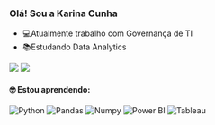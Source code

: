 ### Olá! Sou a Karina Cunha

- 💻Atualmente trabalho com Governança de TI
- 📚Estudando Data Analytics 

<div> 
  
  <a href = "mailto:karina_ksc@hotmail.com"><img src="https://img.shields.io/badge/Microsoft_Outlook-0078D4?style=for-the-badge&logo=microsoft-outlook&logoColor=white" target="_blank"></a>
  <a href="https://www.linkedin.com/in/karina-cunha/" target="_blank"><img src="https://img.shields.io/badge/-LinkedIn-%230077B5?style=for-the-badge&logo=linkedin&logoColor=white" target="_blank"></a> 
 
</div>
  
  #### 🤓 Estou aprendendo:
 ![Python](https://img.shields.io/badge/Python-FFD43B?style=for-the-badge&logo=python&logoColor=blue)
 ![Pandas](https://img.shields.io/badge/Pandas-2C2D72?style=for-the-badge&logo=pandas&logoColor=white)
 ![Numpy](https://img.shields.io/badge/Numpy-777BB4?style=for-the-badge&logo=numpy&logoColor=white)
 ![Power BI](https://img.shields.io/badge/PowerBI-F2C811?style=for-the-badge&logo=Power%20BI&logoColor=white)
 ![Tableau](https://img.shields.io/badge/Tableau-E97627?style=for-the-badge&logo=Tableau&logoColor=white)

